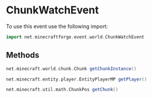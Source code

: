 # ChunkWatchEvent

To use this event use the following import:
```groovy
import net.minecraftforge.event.world.ChunkWatchEvent
```

## Methods
```groovy
net.minecraft.world.chunk.Chunk getChunkInstance()
```

```groovy
net.minecraft.entity.player.EntityPlayerMP getPlayer()
```

```groovy
net.minecraft.util.math.ChunkPos getChunk()
```

